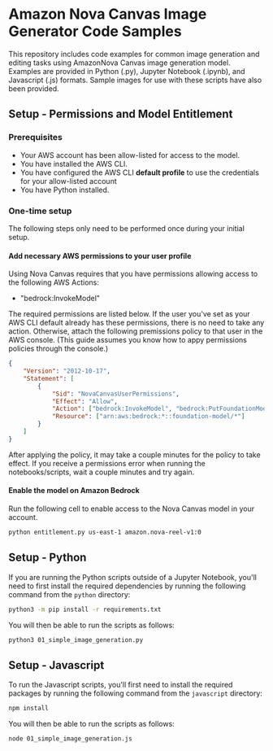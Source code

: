 # Amazon Nova Canvas Image Generator Code Samples

This repository includes code examples for common image generation and editing tasks using AmazonNova Canvas image generation model. Examples are provided in Python (.py), Jupyter Notebook (.ipynb), and Javascript (.js) formats. Sample images for use with these scripts have also been provided.

## Setup - Permissions and Model Entitlement

### Prerequisites

- Your AWS account has been allow-listed for access to the model.
- You have installed the AWS CLI.
- You have configured the AWS CLI **default profile** to use the credentials for your allow-listed account
- You have Python installed.

### One-time setup

The following steps only need to be performed once during your initial setup.

#### Add necessary AWS permissions to your user profile

Using Nova Canvas requires that you have permissions allowing access to the following AWS Actions:

- "bedrock:InvokeModel"

The required permissions are listed below. If the user you've set as your AWS CLI default already has these permissions, there is no need to take any action. Otherwise, attach the following premissions policy to that user in the AWS console. (This guide assumes you know how to appy permissions policies through the console.)

```json
{
    "Version": "2012-10-17",
    "Statement": [
        {
            "Sid": "NovaCanvasUserPermissions",
            "Effect": "Allow",
            "Action": ["bedrock:InvokeModel", "bedrock:PutFoundationModelEntitlement"],
            "Resource": ["arn:aws:bedrock:*::foundation-model/*"]
        }
    ]
}
```

After applying the policy, it may take a couple minutes for the policy to take effect. If you receive a permissions error when running the notebooks/scripts, wait a couple minutes and try again.

#### Enable the model on Amazon Bedrock

Run the following cell to enable access to the Nova Canvas model in your account.

```bash
python entitlement.py us-east-1 amazon.nova-reel-v1:0
```

## Setup - Python

If you are running the Python scripts outside of a Jupyter Notebook, you'll need to first install the required dependencies by running the following command from the `python` directory:

```bash
python3 -m pip install -r requirements.txt
```

You will then be able to run the scripts as follows:

```bash
python3 01_simple_image_generation.py
```

## Setup - Javascript

To run the Javascript scripts, you'll first need to install the required packages by running the following command from the `javascript` directory:

```bash
npm install
```

You will then be able to run the scripts as follows:

```bash
node 01_simple_image_generation.js
```
